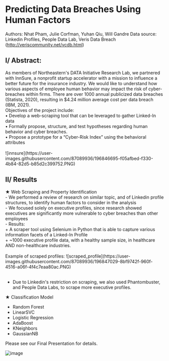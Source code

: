 # Predicting Data Breaches Using Human Factors
Authors: Nhat Pham, Julie Corfman, Yuhan Qiu, Will Gandre
Data source: Linkedin Profiles, People Data Lab, Veris Data Breach (http://veriscommunity.net/vcdb.html)

<h2>I/ Abstract: </h2>
As members of Northeastern's DATA Initiative Research Lab, we partnered with InnSure, a nonprofit startup accelerator with a mission to influence a better future for the insurance industry. We would like to understand how various aspects of employee human behavior may impact the risk of cyber-breaches within firms. There are over 1000 annual publicized data breaches (Statista, 2020), resulting in $4.24 million average cost per data breach (IBM, 2021).
<br />
Objectives of the project include:<br />
• Develop a web-scraping tool that can be leveraged to gather Linked-In data <br />
• Formally propose, structure, and test hypotheses regarding human behavior and cyber 
breaches. <br />
• Propose a prototype for a “Cyber-Risk Index” using the behavioral attributes <br />
<br />
![innsure](https://user-images.githubusercontent.com/87089936/196846695-f05afbed-f330-4b84-82d5-b85d2c399752.PNG)<br />

<h2>II/ Results</h2>
★ Web Scraping and Property Identification <br />
- We performed a review of research on similar topic, and of Linkedin profile structures, to identify human factors to consider in the analysis<br />
- We focused solely on executive profiles, since research showed executives are significantly more vulnerable to cyber breaches than other employees<br />
- Results:<br />
+ A scraper tool using Selenium in Python that is able to capture various information facets of a Linked-In Profile<br />
+ ~1000 executive profile data, with a healthy sample size, in healthcare AND non-healthcare industries. <br />
<br />
Example of scraped profiles:
![scraped_profile](https://user-images.githubusercontent.com/87089936/196847029-8bf9742f-960f-4516-a06f-4f4c7eaa80ac.PNG)<br />
<br />

+ Due to Linkedin's restriction on scraping, we also used Phantombuster, and People Data Labs, to scrape more executive profiles.



★	Classification Model <br />
- Random Forest<br />
- LinearSVC<br />
- Logistic Regression<br />
- AdaBoost <br />
- KNeighbors<br />
- GaussianNB<br />

Please see our Final Presentation for details.<br />

![image](https://user-images.githubusercontent.com/87089936/196848172-0faaf7b5-27ed-4226-b97d-0e8bec0f9165.png)

 
